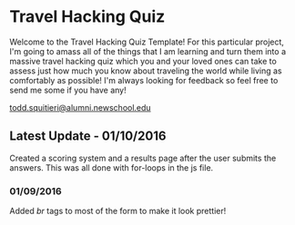 # Travel Hacking Quiz
Welcome to the Travel Hacking Quiz Template! For this particular project, I'm going to amass all of the things that I am learning and turn them into a massive travel hacking quiz which you and your loved ones can take to assess just how much you know about traveling the world while living as comfortably as possible! I'm always looking for feedback so feel free to send me some if you have any!

todd.squitieri@alumni.newschool.edu

## Latest Update - 01/10/2016
Created a scoring system and a results page after the user submits the answers. This was all done with for-loops in the js file.

### 01/09/2016
Added *br* tags to most of the form to make it look prettier!
